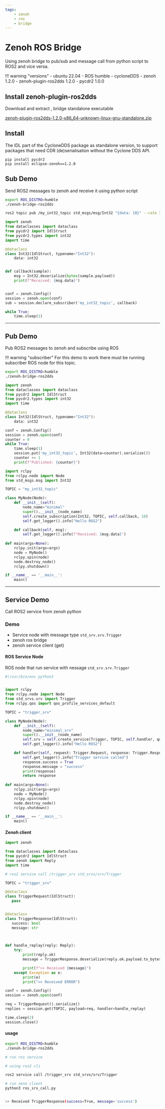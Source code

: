```yaml
---
tags:
    - zenoh
    - ros
    - bridge
---
```


# Zenoh ROS Bridge
Using zenoh bridge to pub/sub and message call from python script to ROS2 and vice versa.

!!! warning "versions"
    - ubuntu 22.04
    - ROS humble
    - cycloneDDS
    - zenoh 1.2.0
    - zenoh-plugin-ros2dds 1.2.0
    - pycdr2 1.0.0
     
## Install zenoh-plugin-ros2dds
Download and extract , bridge standalone executable 

[zenoh-plugin-ros2dds-1.2.0-x86_64-unknown-linux-gnu-standalone.zip ](https://github.com/eclipse-zenoh/zenoh-plugin-ros2dds/releases)

## Install 
The IDL part of the CycloneDDS package as standalone version, to support packages that need CDR (de)serialisation without the Cyclone DDS API.

```
pip install pycdr2
pip install eclipse-zenoh==1.2.0
```


## Sub Demo
Send ROS2 messages to zenoh and receive it using python script

```bash title="Terminal 1"
export ROS_DISTRO=humble
./zenoh-bridge-ros2dds
```

```bash title="Terminal 2"
ros2 topic pub /my_int32_topic std_msgs/msg/Int32 "{data: 10}" --rate 1
```

```python
import zenoh
from dataclasses import dataclass
from pycdr2 import IdlStruct 
from pycdr2.types import int32
import time

@dataclass
class Int32(IdlStruct, typename="Int32"):
    data: int32


def callback(sample):
    msg = Int32.deserialize(bytes(sample.payload))
    print(f"Received: {msg.data}")


conf = zenoh.Config()    
session = zenoh.open(conf)
sub = session.declare_subscriber('my_int32_topic', callback)

while True:
    time.sleep(1)
```

---

## Pub Demo
Pub ROS2 messages to zenoh and subscribe using ROS

!!! warning "subscriber"
     For this demo to work there must be running subscriber ROS node for this topic.


```bash title="Terminal 1"
export ROS_DISTRO=humble
./zenoh-bridge-ros2dds
```

```python title="zenoh pub"
import zenoh
from dataclasses import dataclass
from pycdr2 import IdlStruct 
from pycdr2.types import int32
import time

@dataclass
class Int32(IdlStruct, typename="Int32"):
    data: int32

conf = zenoh.Config()    
session = zenoh.open(conf)
counter = 0
while True:
    time.sleep(1)
    session.put('my_int32_topic', Int32(data=counter).serialize())
    counter += 1
    print(f"Published: {counter}")
```

```python title="subscriber node"
import rclpy
from rclpy.node import Node
from std_msgs.msg import Int32

TOPIC = "my_int32_topic"

class MyNode(Node):
    def __init__(self):
        node_name="minimal"
        super().__init__(node_name)
        self.create_subscription(Int32, TOPIC, self.callback, 10)
        self.get_logger().info("Hello ROS2")

    def callback(self, msg):
        self.get_logger().info(f"Received: {msg.data}")
        
def main(args=None):
    rclpy.init(args=args)
    node = MyNode()
    rclpy.spin(node)
    node.destroy_node()
    rclpy.shutdown()

if __name__ == '__main__':
    main()
```

---

## Service Demo
Call ROS2 service from zenoh python 

### Demo
- Service node with message type `std_srv.srv.Trigger`
- zenoh ros bridge
- zenoh service client (get)


#### ROS Service Node
ROS node that run service with nessage `std_srv.srv.Trigger`

```python title="demo_service.py"
#!/usr/bin/env python3


import rclpy
from rclpy.node import Node
from std_srvs.srv import Trigger
from rclpy.qos import qos_profile_services_default

TOPIC = "trigger_srv"

class MyNode(Node):
    def __init__(self):
        node_name="minimal_srv"
        super().__init__(node_name)
        self.srv = self.create_service(Trigger, TOPIC, self.handler, qos_profile=qos_profile_services_default)
        self.get_logger().info("Hello ROS2")

    def handler(self, request: Trigger.Request, response: Trigger.Response):
        self.get_logger().info("Trigger service called")
        response.success = True
        response.message = "success"
        print(response)
        return response
    
def main(args=None):
    rclpy.init(args=args)
    node = MyNode()
    rclpy.spin(node)
    node.destroy_node()
    rclpy.shutdown()

if __name__ == '__main__':
    main()
```

#### Zenoh client

```python title="zenoh get"
import zenoh

from dataclasses import dataclass
from pycdr2 import IdlStruct
from zenoh import Reply
import time

# ros2 service call /trigger_srv std_srvs/srv/Trigger

TOPIC = "trigger_srv"

@dataclass
class TriggerRequest(IdlStruct):
   pass


@dataclass
class TriggerResponse(IdlStruct):
   success: bool
   message: str
   


def handle_replay(reply: Reply):
    try:
        print(reply.ok)
        message = TriggerResponse.deserialize(reply.ok.payload.to_bytes())

        print(f">> Received {message}")
    except Exception as e:
        print(e)
        print(">> Received ERROR")

conf = zenoh.Config()    
session = zenoh.open(conf)

req = TriggerRequest().serialize()
replies = session.get(TOPIC, payload=req, handler=handle_replay)

time.sleep(2)
session.close()

```

#### usage

```bash title="Terminal 1"
export ROS_DISTRO=humble
./zenoh-bridge-ros2dds
```

```bash title="terminal 2"
# run ros service
```

```bash title="check service"
# using ros2 cli

ros2 service call /trigger_srv std_srvs/srv/Trigger
```

```bash title="zeno client"
# run zeno client
python3 ros_srv_call.py 


>> Received TriggerResponse(success=True, message='success')
```

